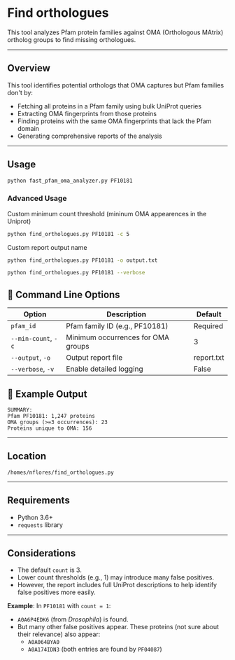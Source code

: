 #  Find orthologues

This tool analyzes Pfam protein families against OMA (Orthologous MAtrix) ortholog groups to find missing orthologues.

---

## Overview

This tool identifies potential orthologs that OMA captures but Pfam families don't by:

- Fetching all proteins in a Pfam family using bulk UniProt queries  
- Extracting OMA fingerprints from those proteins  
- Finding proteins with the same OMA fingerprints that lack the Pfam domain  
- Generating comprehensive reports of the analysis  

---

##  Usage


```bash
python fast_pfam_oma_analyzer.py PF10181
```
### Advanced Usage
Custom minimum count threshold (mininum OMA appearences in the Uniprot)

```bash
python find_orthologues.py PF10181 -c 5
```
Custom report output name 
```bash
python find_orthologues.py PF10181 -o output.txt
```

```bash
python find_orthologues.py PF10181 --verbose
```
## 🧾 Command Line Options

| Option              | Description                             | Default     |
|---------------------|-----------------------------------------|-------------|
| `pfam_id`           | Pfam family ID (e.g., PF10181)          | Required    |
| `--min-count`, `-c` | Minimum occurrences for OMA groups      | 3           |
| `--output`, `-o`    | Output report file                      | report.txt  |
| `--verbose`, `-v`   | Enable detailed logging                 | False       |

## 📄 Example Output

```
SUMMARY:
Pfam PF10181: 1,247 proteins
OMA groups (>=3 occurrences): 23
Proteins unique to OMA: 156
```

---

## Location

`/homes/nflores/find_orthologues.py`

---

##  Requirements

- Python 3.6+  
- `requests` library


---

##  Considerations

- The default `count` is 3.
- Lower count thresholds (e.g., 1) may introduce many false positives.
- However, the report includes full UniProt descriptions to help identify false positives more easily.

**Example**: In `PF10181` with `count = 1`:

- `A0A6P4EDK6` (from *Drosophila*) is found.
- But many other false positives appear. These proteins (not sure about their relevance) also appear:
  - `A0A064BYA0`
  - `A0A174IDN3` (both entries are found by `PF04087`)


 
